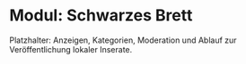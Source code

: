 # Modul: Schwarzes Brett

Platzhalter: Anzeigen, Kategorien, Moderation und Ablauf zur Veröffentlichung lokaler Inserate.
